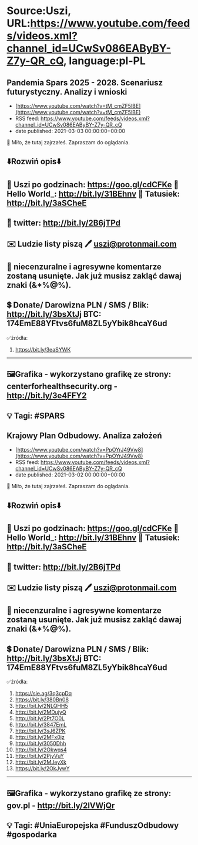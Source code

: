# Source:Uszi, URL:https://www.youtube.com/feeds/videos.xml?channel_id=UCwSv086EAByBY-Z7y-QR_cQ, language:pl-PL

## Pandemia Spars 2025 - 2028. Scenariusz futurystyczny. Analizy i wnioski
 - [https://www.youtube.com/watch?v=tM_cmZF5lBE](https://www.youtube.com/watch?v=tM_cmZF5lBE)
 - RSS feed: https://www.youtube.com/feeds/videos.xml?channel_id=UCwSv086EAByBY-Z7y-QR_cQ
 - date published: 2021-03-03 00:00:00+00:00

🤪 Miło, że tutaj zajrzałeś.  Zapraszam do oglądania.

⬇️Rozwiń opis⬇️
------------------------------------------------------------
👀 Uszi po godzinach: https://goo.gl/cdCFKe
👀 Hello World_: http://bit.ly/31BEhnv
👀 Tatusiek: http://bit.ly/3aSCheE
------------------------------------------------------------
👀 twitter: http://bit.ly/2B6jTPd
------------------------------------------------------------
✉️ Ludzie listy piszą 
🖊️ uszi@protonmail.com
------------------------------------------------------------
👺 niecenzuralne i agresywne komentarze zostaną usunięte.  Jak już musisz zakląć dawaj znaki (&*%@%).
------------------------------------------------------------
💲 Donate/ Darowizna
PLN / SMS / Blik: http://bit.ly/3bsXtJj
BTC: 174EmE88YFtvs6fuM8ZL5yYbik8hcaY6ud
-------------------------------------------------------------
✅źródła:
1. https://bit.ly/3eaSYWK
-------------------------------------------------------------
🖼Grafika - wykorzystano grafikę ze strony: 
centerforhealthsecurity.org - http://bit.ly/3e4FFY2
-------------------------------------------------------------
💡 Tagi: #SPARS
--------------------------------------------------------------

## Krajowy Plan Odbudowy. Analiza założeń
 - [https://www.youtube.com/watch?v=PpOYrJ49Vw8](https://www.youtube.com/watch?v=PpOYrJ49Vw8)
 - RSS feed: https://www.youtube.com/feeds/videos.xml?channel_id=UCwSv086EAByBY-Z7y-QR_cQ
 - date published: 2021-03-02 00:00:00+00:00

🤪 Miło, że tutaj zajrzałeś.  Zapraszam do oglądania.

⬇️Rozwiń opis⬇️
------------------------------------------------------------
👀 Uszi po godzinach: https://goo.gl/cdCFKe
👀 Hello World_: http://bit.ly/31BEhnv
👀 Tatusiek: http://bit.ly/3aSCheE
------------------------------------------------------------
👀 twitter: http://bit.ly/2B6jTPd
------------------------------------------------------------
✉️ Ludzie listy piszą 
🖊️ uszi@protonmail.com
------------------------------------------------------------
👺 niecenzuralne i agresywne komentarze zostaną usunięte.  Jak już musisz zakląć dawaj znaki (&*%@%).
------------------------------------------------------------
💲 Donate/ Darowizna
PLN / SMS / Blik: http://bit.ly/3bsXtJj
BTC: 174EmE88YFtvs6fuM8ZL5yYbik8hcaY6ud
-------------------------------------------------------------
✅źródła:
1. https://sie.ag/3q3cpDq
2. https://bit.ly/380Bn08
3. http://bit.ly/2NLQHH5
4. http://bit.ly/2MDujyQ
5. http://bit.ly/2Pt7O0L
6. http://bit.ly/3847EmL
7. http://bit.ly/3sJ6ZPK
8. http://bit.ly/2MFx0jz
9. http://bit.ly/3050Dhh
10. http://bit.ly/2Okwqs4
11. http://bit.ly/2PjyVuY
12. http://bit.ly/2MJeyXk
13. https://bit.ly/2OkJywY
-------------------------------------------------------------
🖼Grafika - wykorzystano grafikę ze strony: 
gov.pl - http://bit.ly/2lVWjQr
-------------------------------------------------------------
💡 Tagi: #UniaEuropejska #FunduszOdbudowy #gospodarka
--------------------------------------------------------------

